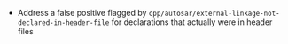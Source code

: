 - Address a false positive flagged by `cpp/autosar/external-linkage-not-declared-in-header-file` for declarations that actually were in header files